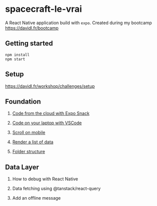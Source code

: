 # spacecraft-le-vrai

A React Native application build with `expo`. Created during my bootcamp https://davidl.fr/bootcamp

## Getting started
```
npm install  
npm start
```

## Setup

https://davidl.fr/workshop/challenges/setup

## Foundation

1. [Code from the cloud with Expo Snack](https://davidl.fr/workshop/challenges/foundation-01)

2. [Code on your laptop with VSCode](https://davidl.fr/workshop/challenges/foundation-02)

3. [Scroll on mobile](https://davidl.fr/workshop/challenges/foundation-03)

4. [Render a list of data](https://davidl.fr/workshop/challenges/foundation-04)

5. [Folder structure](https://davidl.fr/workshop/challenges/foundation-05)

## Data Layer

1. How to debug with React Native

2. Data fetching using @tanstack/react-query

3. Add an offline message
